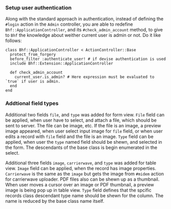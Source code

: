 ### Setup user authentication

Along with the standard approach in authentication, instead of defining the `#login` action in the
`Admin` controller, you are able to redefine `Bhf::ApplicationController`, and its `#check_admin_account`
method, to give to `Bhf` the knowledge about weither current user is admin or not. Do it like follows:

    class Bhf::ApplicationController < ActionController::Base
      protect_from_forgery
      before_filter :authenticate_user! # if devise authentication is used
      include Bhf::Extension::ApplicationController

      def check_admin_account
        current_user.is_admin? # Here expression must be evaluated to `true` if user is admin.
      end
    end


### Addtional field types

Additional two fields `file`, and `type` was added for form view. `File` field can be applied,
when user have to select, and attach a file, which should be sent to server. The file can be
image, etc. If the file is an image, a preview image appeared, when user select input image
for `file` field, or when user edits a record with `file` field and the file is an image.
`Type` field can be applied, when user the `type` named field should be shewn, and selected in
the form. The descendants of the base class is begin enumerated in the select.

Additional three fields `image`, `carrierwave`, and `type` was added for table view. `Image`
field can be applied, when the record has image properties. `Carrierwave` is the same as the `image`
but gets the image from `#midem` action for carrierwave uploader. PDF files also can be shewn
up as a thumbnail. When user moves a cursor over an image or PDF thumbnail, a preview image
is being pop up in table view. `Type` field defines that the spcific records class descendant
type name should be shewn for the column. The name is reduced by the base class name itself.
